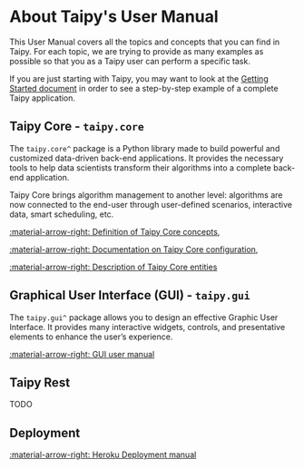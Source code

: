 # About Taipy's User Manual

This User Manual covers all the topics and concepts that you can find in Taipy.
For each topic, we are trying to provide as many examples as possible so that
you as a Taipy user can perform a specific task.

If you are just starting with Taipy, you may want to look at the [Getting Started document](../getting_started/installation.md)
in order to see a step-by-step example of a complete Taipy application.


## Taipy Core - `taipy.core`

The `taipy.core^` package is a Python library made to build powerful and customized data-driven back-end applications.
It provides the necessary tools to help data scientists transform their algorithms into a complete
back-end application.

Taipy Core brings algorithm management to another level: algorithms are now connected to the end-user through
user-defined scenarios, interactive data, smart scheduling, etc.


[:material-arrow-right: Definition of Taipy Core concepts](core/concepts/index.md),

[:material-arrow-right: Documentation on Taipy Core configuration](core/config/index.md),

[:material-arrow-right: Description of Taipy Core entities](core/entities/index.md)

## Graphical User Interface (GUI) - `taipy.gui`

The `taipy.gui^` package allows you to design an effective Graphic User Interface.
It provides many interactive widgets, controls, and presentative elements to enhance the
user’s experience.

[:material-arrow-right: GUI user manual](gui/index.md)

## Taipy Rest

TODO

## Deployment

[:material-arrow-right: Heroku Deployment manual](deployment/heroku/getting-started.md)
